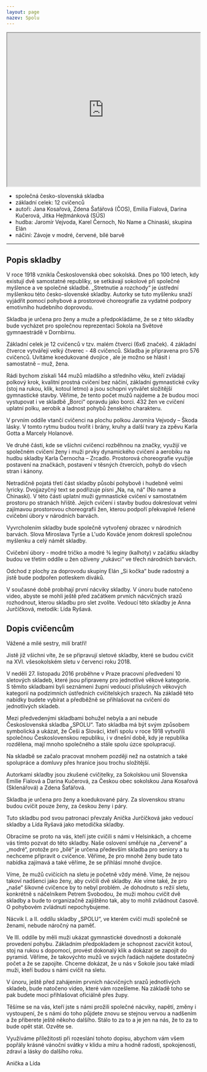 ```yaml
---
layout: page
nazev: Spolu
---
```


<iframe src="https://drive.google.com/file/d/0B0w6gDorCVUkN2RDaHljN0htZE0/preview" width="100%" height="400"></iframe>

* společná česko-slovenská skladba
* základní celek: 12 cvičenců
* autoři: Jana Kosařová, Zdena Šafářová (ČOS), Emilia Fialová, Darina Kučerová, Jitka Hejtmánková (SÚS)
* hudba: Jaromír Vejvoda, Karel Černoch, No Name a Chinaski, skupina Elán
* náčiní: Závoje v modré, červené, bílé barvě

---

## Popis skladby

V roce 1918 vznikla Československá obec sokolská. Dnes po 100 letech, kdy existují dvě samostatné republiky, se setkávají sokolové při společné myšlence a ve společné skladbě. „Stretnutie a rozchody“ je ústřední myšlenkou této česko-slovenské skladby. Autorky se tuto myšlenku snaží vyjádřit pomocí pohybové a prostorové choreografie za vydatné podpory emotivního hudebního doprovodu.

Skladba je určena pro ženy a muže a předpokládáme, že se z této skladby bude vycházet pro  společnou reprezentaci Sokola na Světové gymnaestrádě v Dornbirnu. 

Základní celek je 12 cvičenců v tzv. malém čtverci (6x6 značek). 4 základní čtverce vytvářejí velký čtverec  - 48 cvičenců. Skladba je připravena pro 576 cvičenců. Uvítáme koedukované dvojice , ale je možno se hlásit i samostatně – muž, žena.

Rádi bychom získali 144 mužů mladšího a středního věku, kteří zvládají polkový krok, kvalitní prostná cvičení bez náčiní, základní gymnastické cviky (stoj na rukou, klik, kotoul letmo) a jsou schopni vytvářet složitější gymnastické stavby. Věříme, že tento počet mužů najdeme a že budou moci vystupovat i ve skladbě „Borci“ opravdu jako borci. 432 žen ve cvičení uplatní polku, aerobik a ladnost pohybů ženského charakteru.

V prvním oddíle vtančí cvičenci na plochu polkou Jaromíra Vejvody – Škoda lásky. V tomto rytmu budou tvořit i brány, kruhy a další tvary za zpěvu Karla Gotta a Marcely Holanové.

Ve druhé části, kde se všichni cvičenci rozběhnou na značky, využijí ve společném cvičení ženy i muži prvky dynamického cvičení a aerobiku na hudbu skladby Karla Černocha – Zrcadlo. Prostorová choreografie využije postavení na značkách, postavení v těsných čtvercích, pohyb do všech stran i kánony.

Netradičně pojatá třetí část skladby působí pohybově i hudebně velmi lyricky. Dvojjazyčný text se podřizuje písni „Na, na, ná“ (No name a Chinaski). V této části uplatní muži  gymnastické cvičení v samostatném prostoru po stranách hřiště. Jejich cvičení i stavby budou dokreslovat velmi zajímavou prostorovou choreografii žen, kterou podpoří překvapivě řešené cvičební úbory v národních barvách.

Vyvrcholením skladby bude společně vytvořený obrazec v národních barvách. Slova Miroslava Tyrše a L'udo Kováče jenom dokreslí společnou myšlenku a celý námět skladby.

Cvičební úbory - modré tričko a modré ¾ leginy (kalhoty) v začátku skladby budou ve třetím oddíle u žen oživeny „rukávci“ ve třech národních barvách. 

Odchod z plochy za doprovodu skupiny Elán „Si kočka“ bude radostný a jistě bude podpořen potleskem diváků.

V současné době probíhají první nácviky skladby. V únoru bude natočeno video, abyste se mohli ještě před začátkem prvních nácvičných srazů rozhodnout, kterou skladbu pro slet zvolíte. Vedoucí této skladby je Anna Jurčíčková, metodik: Lída Ryšavá.

## Dopis cvičencům

Vážené a milé sestry, milí bratři!

Jistě již všichni víte, že se připravují sletové skladby, které se budou cvičit na XVI. všesokolském sletu v červenci roku 2018.

V neděli 27. listopadu 2016 proběhne v Praze pracovní předvedení 10 sletových skladeb, které jsou připraveny pro jednotlivé věkové kategorie. S těmito skladbami byli seznámeni župní vedoucí příslušných věkových kategorií na podzimních ústředních cvičitelských srazech. Na základě této nabídky budete vybírat a předběžně se přihlašovat na cvičení do jednotlivých skladeb.

Mezi předvedenými skladbami bohužel nebyla a ani nebude Československá skladba „SPOLU“. Tato skladba má být svým způsobem symbolická a ukázat, že Češi a Slováci, kteří spolu v roce 1918 vytvořili společnou Československou republiku, i v dnešní době, kdy je republika rozdělena, mají mnoho společného a stále spolu úzce spolupracují. 

Na skladbě se začalo pracovat mnohem později než na ostatních a také spolupráce a domluvy přes hranice jsou trochu složitější.

Autorkami skladby jsou zkušené cvičitelky, za Sokolskou unii Slovenska Emílie Fialová a Darina Kučerová, za Českou obec sokolskou Jana Kosařová (Sklenářová) a Zdena Šafářová.  

Skladba je určena pro ženy a koedukované páry. Za slovenskou stranu budou cvičit pouze ženy, za českou ženy i páry.

Tuto skladbu pod svou patronaci převzaly Anička Jurčíčková jako vedoucí skladby a Lída Ryšavá jako metodička skladby.

Obracíme se proto na vás, kteří jste cvičili s námi v Helsinkách, a chceme vás tímto pozvat do této skladby. Naše oslovení směřuje na „červené“ a „modré“, protože pro „bílé“ je určena především skladba pro seniory a tu nechceme připravit o cvičence. Věříme, že pro mnohé ženy bude tato nabídka zajímavá a také věříme, že se přihlásí mnohé dvojice.

Víme, že mužů cvičících na sletu je početně vždy méně. Víme, že nejsou takoví nadšenci jako ženy, aby cvičili dvě skladby.  Ale víme také, že pro „naše“ šikovné cvičence by to nebyl problém. Je dohodnuto s režií sletu, konkrétně s náčelníkem Petrem Svobodou, že muži mohou cvičit dvě skladby a bude to organizačně zajištěno tak, aby to mohli zvládnout časově. O pohybovém zvládnutí nepochybujeme. 

Nácvik I. a II. oddílu skladby „SPOLU“, ve kterém cvičí muži společně se ženami, nebude náročný na paměť. 

Ve III. oddíle by měli muži ukázat gymnastické dovednosti a dokonalé provedení pohybu. Základním předpokladem je schopnost zacvičit kotoul, stoj na rukou s dopomocí, provést dokonalý klik a dokázat se zapojit do pyramid. Věříme, že takovýchto mužů ve svých řadách najdete dostatečný počet a že se zapojíte. Chceme dokázat, že u nás v Sokole jsou také mladí muži, kteří budou s námi cvičit na sletu.

V únoru, ještě před zahájením prvních nácvičných srazů jednotlivých skladeb, bude natočeno video, které vám rozešleme. Na základě toho se pak budete moci přihlašovat oficiálně přes župy.

Těšíme se na vás, kteří jste s námi prožili společné nácviky, napětí, změny i vystoupení, že s námi do toho půjdete znovu se stejnou vervou a nadšením a že přiberete ještě někoho dalšího. Stálo to za to a je jen na nás, že to za to bude opět stát. Ozvěte se. 

Využíváme příležitosti při rozeslání tohoto dopisu, abychom vám všem popřály krásné vánoční svátky v klidu a míru a hodně radosti, spokojenosti, zdraví a lásky do dalšího roku. 

Anička a Lída

